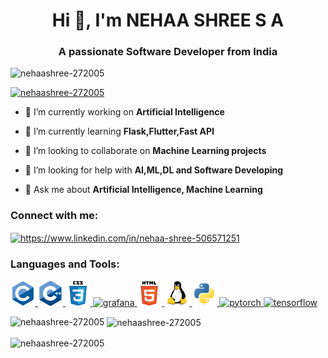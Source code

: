 <h1 align="center">Hi 👋, I'm NEHAA SHREE S A</h1>
<h3 align="center">A passionate Software Developer from India</h3>

<p align="left"> <img src="https://komarev.com/ghpvc/?username=nehaashree-272005&label=Profile%20views&color=0e75b6&style=flat" alt="nehaashree-272005" /> </p>

<p align="left"> <a href="https://github.com/ryo-ma/github-profile-trophy"><img src="https://github-profile-trophy.vercel.app/?username=nehaashree-272005" alt="nehaashree-272005" /></a> </p>

- 🔭 I’m currently working on **Artificial Intelligence**

- 🌱 I’m currently learning **Flask,Flutter,Fast API**

- 👯 I’m looking to collaborate on **Machine Learning projects**

- 🤝 I’m looking for help with **AI,ML,DL and Software Developing**

- 💬 Ask me about **Artificial Intelligence, Machine Learning**

<h3 align="left">Connect with me:</h3>
<p align="left">
<a href="https://linkedin.com/in/https://www.linkedin.com/in/nehaa-shree-506571251" target="blank"><img align="center" src="https://raw.githubusercontent.com/rahuldkjain/github-profile-readme-generator/master/src/images/icons/Social/linked-in-alt.svg" alt="https://www.linkedin.com/in/nehaa-shree-506571251" height="30" width="40" /></a>
</p>

<h3 align="left">Languages and Tools:</h3>
<p align="left"> <a href="https://www.cprogramming.com/" target="_blank" rel="noreferrer"> <img src="https://raw.githubusercontent.com/devicons/devicon/master/icons/c/c-original.svg" alt="c" width="40" height="40"/> </a> <a href="https://www.w3schools.com/cpp/" target="_blank" rel="noreferrer"> <img src="https://raw.githubusercontent.com/devicons/devicon/master/icons/cplusplus/cplusplus-original.svg" alt="cplusplus" width="40" height="40"/> </a> <a href="https://www.w3schools.com/css/" target="_blank" rel="noreferrer"> <img src="https://raw.githubusercontent.com/devicons/devicon/master/icons/css3/css3-original-wordmark.svg" alt="css3" width="40" height="40"/> </a> <a href="https://grafana.com" target="_blank" rel="noreferrer"> <img src="https://www.vectorlogo.zone/logos/grafana/grafana-icon.svg" alt="grafana" width="40" height="40"/> </a> <a href="https://www.w3.org/html/" target="_blank" rel="noreferrer"> <img src="https://raw.githubusercontent.com/devicons/devicon/master/icons/html5/html5-original-wordmark.svg" alt="html5" width="40" height="40"/> </a> <a href="https://www.linux.org/" target="_blank" rel="noreferrer"> <img src="https://raw.githubusercontent.com/devicons/devicon/master/icons/linux/linux-original.svg" alt="linux" width="40" height="40"/> </a> <a href="https://www.python.org" target="_blank" rel="noreferrer"> <img src="https://raw.githubusercontent.com/devicons/devicon/master/icons/python/python-original.svg" alt="python" width="40" height="40"/> </a> <a href="https://pytorch.org/" target="_blank" rel="noreferrer"> <img src="https://www.vectorlogo.zone/logos/pytorch/pytorch-icon.svg" alt="pytorch" width="40" height="40"/> </a> <a href="https://www.tensorflow.org" target="_blank" rel="noreferrer"> <img src="https://www.vectorlogo.zone/logos/tensorflow/tensorflow-icon.svg" alt="tensorflow" width="40" height="40"/> </a> </p>

<p><img align="left" src="https://github-readme-stats.vercel.app/api/top-langs?username=nehaashree-272005&show_icons=true&locale=en&layout=compact" alt="nehaashree-272005" /></p>

<p>&nbsp;<img align="center" src="https://github-readme-stats.vercel.app/api?username=nehaashree-272005&show_icons=true&locale=en" alt="nehaashree-272005" /></p>

<p><img align="center" src="https://github-readme-streak-stats.herokuapp.com/?user=nehaashree-272005&" alt="nehaashree-272005" /></p>
